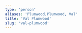 ```yaml
---
type: 'person'
aliases: 'Plumwood,Plumwood, Val'
title: 'Val Plumwood'
slug: 'val-plumwood'
---
```


